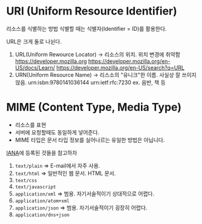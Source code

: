 # URI (Uniform Resource Identifier)
리소스를 식별하는 방법
식별할 때는 식별자(Identifier = ID)를 활용한다.

URL은 크게 둘로 나뉜다.
1. URL(Uniform Rewource Locator) → 리소스의 위치. 위치 변경에 취약함
    https://developer.mozilla.org
    https://developer.mozilla.org/en-US/docs/Learn/
    https://developer.mozilla.org/en-US/search?q=URL
2. URN(Uniform Resource Name) → 리스소의 "유니크"한 이름. 사실상 잘 쓰이지 않음.
    urn:isbn:9780141036144
    urn:ietf:rfc:7230
    ex. 음반, 책 등

# MIME (Content Type, Media Type)
* 리소스를 표현
* 서버에 요청할때도 동일하게 넣어준다.
* MIME 타입은 문서 타입 정보를 실어나르는 유일한 방법은 아닙니다.

[IANA](https://www.iana.org/assignments/media-types/media-types.xhtml, "IANA")에 등록된 것들을 참고하자
1. `text/plain` ⇒ E-mail에서 자주 사용.
2. `text/html` ⇒ 일반적인 웹 문서. HTML 문서.
3. `text/css`
4. `text/javascript`
5. `application/xml` ⇒ 범용. 자기서술적이기 상대적으로 어렵다.
6. `application/atom+xml`
7. `application/json` ⇒ 범용. 자기서술적이기 굉장히 어렵다.
8. `application/dns+json`